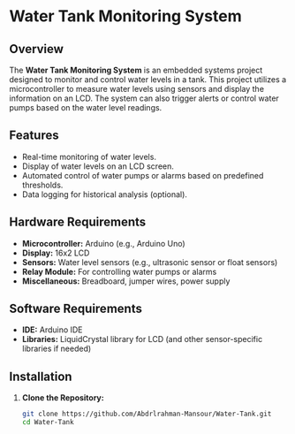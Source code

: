 # Water Tank Monitoring System

## Overview

The **Water Tank Monitoring System** is an embedded systems project designed to monitor and control water levels in a tank. This project utilizes a microcontroller to measure water levels using sensors and display the information on an LCD. The system can also trigger alerts or control water pumps based on the water level readings.

## Features

- Real-time monitoring of water levels.
- Display of water levels on an LCD screen.
- Automated control of water pumps or alarms based on predefined thresholds.
- Data logging for historical analysis (optional).

## Hardware Requirements

- **Microcontroller:** Arduino (e.g., Arduino Uno)
- **Display:** 16x2 LCD
- **Sensors:** Water level sensors (e.g., ultrasonic sensor or float sensors)
- **Relay Module:** For controlling water pumps or alarms
- **Miscellaneous:** Breadboard, jumper wires, power supply

## Software Requirements

- **IDE:** Arduino IDE
- **Libraries:** LiquidCrystal library for LCD (and other sensor-specific libraries if needed)

## Installation

1. **Clone the Repository:**

   ```bash
   git clone https://github.com/Abdrlrahman-Mansour/Water-Tank.git
   cd Water-Tank

